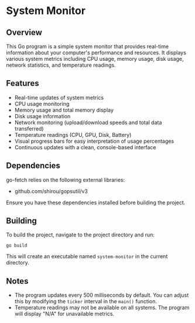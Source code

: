 # System Monitor

## Overview

This Go program is a simple system monitor that provides real-time information about your computer's performance and resources. It displays various system metrics including CPU usage, memory usage, disk usage, network statistics, and temperature readings.

## Features

- Real-time updates of system metrics
- CPU usage monitoring
- Memory usage and total memory display
- Disk usage information
- Network monitoring (upload/download speeds and total data transferred)
- Temperature readings (CPU, GPU, Disk, Battery)
- Visual progress bars for easy interpretation of usage percentages
- Continuous updates with a clean, console-based interface


## Dependencies

go-fetch relies on the following external libraries:

- github.com/shirou/gopsutil/v3

Ensure you have these dependencies installed before building the project.

## Building

To build the project, navigate to the project directory and run:

```
go build
```

This will create an executable named `system-monitor` in the current directory.

## Notes

- The program updates every 500 milliseconds by default. You can adjust this by modifying the `ticker` interval in the `main()` function.
- Temperature readings may not be available on all systems. The program will display "N/A" for unavailable metrics.
